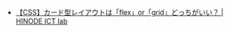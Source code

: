 - [【CSS】カード型レイアウトは「flex」or「grid」どっちがいい？ | HINODE ICT lab](https://lab.hinode.or.jp/blog/web/archive/3949)
